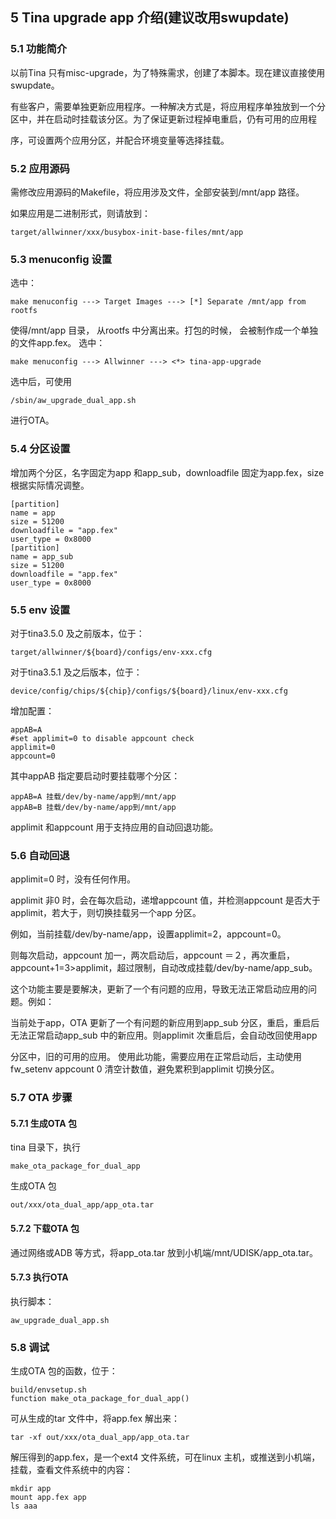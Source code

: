 ## 5 Tina upgrade app 介绍(建议改用swupdate)

### 5.1 功能简介

以前Tina 只有misc-upgrade，为了特殊需求，创建了本脚本。现在建议直接使用swupdate。

有些客户，需要单独更新应用程序。一种解决方式是，将应用程序单独放到一个分区中，并在启动时挂载该分区。为了保证更新过程掉电重启，仍有可用的应用程

序，可设置两个应用分区，并配合环境变量等选择挂载。

### 5.2 应用源码

需修改应用源码的Makefile，将应用涉及文件，全部安装到/mnt/app 路径。

如果应用是二进制形式，则请放到：

```
target/allwinner/xxx/busybox-init-base-files/mnt/app
```



### 5.3 menuconfig 设置

选中：

```
make menuconfig ---> Target Images ---> [*] Separate /mnt/app from rootfs
```

使得/mnt/app 目录， 从rootfs 中分离出来。打包的时候， 会被制作成一个单独的文件app.fex。
选中：

```
make menuconfig ---> Allwinner ---> <*> tina-app-upgrade
```

选中后，可使用

```
/sbin/aw_upgrade_dual_app.sh
```

进行OTA。

### 5.4 分区设置

增加两个分区，名字固定为app 和app_sub，downloadfile 固定为app.fex，size 根据实际情况调整。

```
[partition]
name = app
size = 51200
downloadfile = "app.fex"
user_type = 0x8000
[partition]
name = app_sub
size = 51200
downloadfile = "app.fex"
user_type = 0x8000
```



### 5.5 env 设置

对于tina3.5.0 及之前版本，位于：

```
target/allwinner/${board}/configs/env-xxx.cfg
```

对于tina3.5.1 及之后版本，位于：

```
device/config/chips/${chip}/configs/${board}/linux/env-xxx.cfg
```

增加配置：

```
appAB=A
#set applimit=0 to disable appcount check
applimit=0
appcount=0
```

其中appAB 指定要启动时要挂载哪个分区：

```
appAB=A 挂载/dev/by-name/app到/mnt/app
appAB=B 挂载/dev/by-name/app到/mnt/app
```

applimit 和appcount 用于支持应用的自动回退功能。

### 5.6 自动回退

applimit=0 时，没有任何作用。

applimit 非0 时，会在每次启动，递增appcount 值，并检测appcount 是否大于applimit，若大于，则切换挂载另一个app 分区。

例如，当前挂载/dev/by-name/app，设置applimit=2，appcount=0。

则每次启动，appcount 加一，两次启动后，appcount ＝２，再次重启，appcount+1=3>applimit，超过限制，自动改成挂载/dev/by-name/app_sub。

这个功能主要是要解决，更新了一个有问题的应用，导致无法正常启动应用的问题。例如：

当前处于app，OTA 更新了一个有问题的新应用到app_sub 分区，重启，重启后无法正常启动app_sub 中的新应用。则applimit 次重启后，会自动改回使用app 

分区中，旧的可用的应用。
使用此功能，需要应用在正常启动后，主动使用
fw_setenv appcount 0
清空计数值，避免累积到applimit 切换分区。

### 5.7 OTA 步骤

#### 5.7.1 生成OTA 包

tina 目录下，执行

```
make_ota_package_for_dual_app
```

生成OTA 包

```
out/xxx/ota_dual_app/app_ota.tar
```



#### 5.7.2 下载OTA 包

通过网络或ADB 等方式，将app_ota.tar 放到小机端/mnt/UDISK/app_ota.tar。

#### 5.7.3 执行OTA

执行脚本：

```
aw_upgrade_dual_app.sh
```

### 5.8 调试

生成OTA 包的函数，位于：

```
build/envsetup.sh
function make_ota_package_for_dual_app()
```

可从生成的tar 文件中，将app.fex 解出来：

```
tar -xf out/xxx/ota_dual_app/app_ota.tar
```

解压得到的app.fex，是一个ext4 文件系统，可在linux 主机，或推送到小机端，挂载，查看文件系统中的内容：

```
mkdir app
mount app.fex app
ls aaa
```

